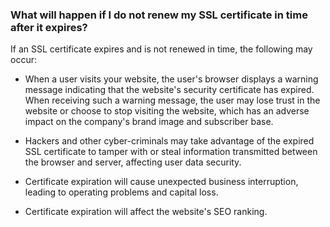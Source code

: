### What will happen if I do not renew my SSL certificate in time after it expires?

If an SSL certificate expires and is not renewed in time, the following may occur:
 - When a user visits your website, the user's browser displays a warning message indicating that the website's security certificate has expired. When receiving such a warning message, the user may lose trust in the website or choose to stop visiting the website, which has an adverse impact on the company's brand image and subscriber base.
  
 - Hackers and other cyber-criminals may take advantage of the expired SSL certificate to tamper with or steal information transmitted between the browser and server, affecting user data security.
 - Certificate expiration will cause unexpected business interruption, leading to operating problems and capital loss.
 - Certificate expiration will affect the website's SEO ranking.

